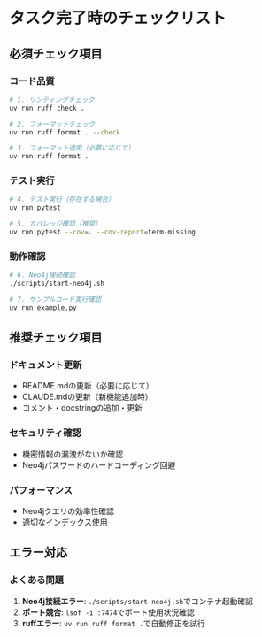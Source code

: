 # タスク完了時のチェックリスト

## 必須チェック項目

### コード品質
```bash
# 1. リンティングチェック
uv run ruff check .

# 2. フォーマットチェック
uv run ruff format . --check

# 3. フォーマット適用（必要に応じて）
uv run ruff format .
```

### テスト実行
```bash
# 4. テスト実行（存在する場合）
uv run pytest

# 5. カバレッジ確認（推奨）
uv run pytest --cov=. --cov-report=term-missing
```

### 動作確認
```bash
# 6. Neo4j接続確認
./scripts/start-neo4j.sh

# 7. サンプルコード実行確認
uv run example.py
```

## 推奨チェック項目

### ドキュメント更新
- README.mdの更新（必要に応じて）
- CLAUDE.mdの更新（新機能追加時）
- コメント・docstringの追加・更新

### セキュリティ確認
- 機密情報の漏洩がないか確認
- Neo4jパスワードのハードコーディング回避

### パフォーマンス
- Neo4jクエリの効率性確認
- 適切なインデックス使用

## エラー対応

### よくある問題
1. **Neo4j接続エラー**: `./scripts/start-neo4j.sh`でコンテナ起動確認
2. **ポート競合**: `lsof -i :7474`でポート使用状況確認
3. **ruffエラー**: `uv run ruff format .`で自動修正を試行
